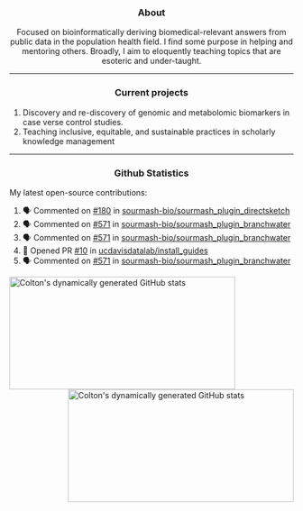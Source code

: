 <!--
Inspiration derived from:
1. https://zzetao.github.io/awesome-github-profile/
2. https://github.com/spcanelon
3. https://github.com/tallguyjenks

Tools used:
1. https://github.com/anuraghazra/github-readme-stats
2. https://github.com/jamesgeorge007/github-activity-readme
3. https://github.com/topics/profile-readme
-->

<h3 align="center">About</h3>

<p align="center">
Focused on bioinformatically deriving biomedical-relevant answers from public data in the population health field. 
I find some purpose in helping and mentoring others. Broadly, I aim to eloquently teaching topics that are esoteric and under-taught.
</p>

---

<h3 align="center">Current projects</h3>

1. Discovery and re-discovery of genomic and metabolomic biomarkers in case verse control studies.
2. Teaching inclusive, equitable, and sustainable practices in scholarly knowledge management

---

<h3 align="center">Github Statistics</h3>

My latest open-source contributions:

<!--START_SECTION:activity-->
1. 🗣 Commented on [#180](https://github.com/sourmash-bio/sourmash_plugin_directsketch/issues/180#issuecomment-2588037185) in [sourmash-bio/sourmash_plugin_directsketch](https://github.com/sourmash-bio/sourmash_plugin_directsketch)
2. 🗣 Commented on [#571](https://github.com/sourmash-bio/sourmash_plugin_branchwater/issues/571#issuecomment-2581343020) in [sourmash-bio/sourmash_plugin_branchwater](https://github.com/sourmash-bio/sourmash_plugin_branchwater)
3. 🗣 Commented on [#571](https://github.com/sourmash-bio/sourmash_plugin_branchwater/issues/571#issuecomment-2581327848) in [sourmash-bio/sourmash_plugin_branchwater](https://github.com/sourmash-bio/sourmash_plugin_branchwater)
4. 💪 Opened PR [#10](https://github.com/ucdavisdatalab/install_guides/pull/10) in [ucdavisdatalab/install_guides](https://github.com/ucdavisdatalab/install_guides)
5. 🗣 Commented on [#571](https://github.com/sourmash-bio/sourmash_plugin_branchwater/issues/571#issuecomment-2573796922) in [sourmash-bio/sourmash_plugin_branchwater](https://github.com/sourmash-bio/sourmash_plugin_branchwater)
<!--END_SECTION:activity-->

<a href="https://github.com/ccbaumler">
  <img height="200" width=400 align="left" alt="Colton's dynamically generated GitHub stats" src="https://github-readme-stats.vercel.app/api?username=ccbaumler&show_icons=true&title_color=434d58&icon_color=fa8072&ring_color=ba55d3"/>
</a>
<a href="https://github.com/ccbaumler">
  <img height="200" width=400 align="right" alt="Colton's dynamically generated GitHub stats" src="https://github-readme-stats.vercel.app/api/top-langs/?username=ccbaumler&layout=compact&langs_count=6&card_width=320&title_color=434d58&hide=Standard%20ML,%20TeX,%20Jupyter%20Notebook" />
</a>
